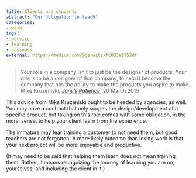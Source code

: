 ```yaml
---
title: Clients are students
abstract: "Our obligation to teach"
categories:
- work
tags:
- service
- learning
- business
external: https://medium.com/@gerwitz/fc033a1752df
---
```


> Your role in a company isn’t to just be the designer of products; Your role is to be a designer of that company, to help it become the company that has the ability to make the products you aspire to make.
> Mike Kruzeniski, _[Jony’s Patience](https://medium.com/@mkruz/jony-s-patience-670d5a3dc128)_, 20 March 2015

This advice from Mike Kruzeniski ought to be heeded by agencies, as well. You may have a contract that only scopes the design/development of a specific product, but taking on this role comes with some obligation, in the moral sense, to help your client learn from the experience.

The immature may fear training a customer to not need them, but good teachers are not forgotten. A more likely outcome than losing work is that your next project will be more enjoyable and productive.

(It may need to be said that helping them learn does not mean training them. Rather, it means recognizing the journey of learning you are on, yourselves, and including the client in it.)
